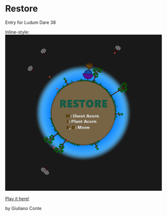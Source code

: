 # Restore

Entry for Ludum Dare 38

Inline-style: 
![alt text](https://github.com/giulianoconte/Restore/blob/master/res/publish_image.png "Restore Game")

[Play it here!](https://giulianoconte.github.io/Restore/)

by Giuliano Conte
